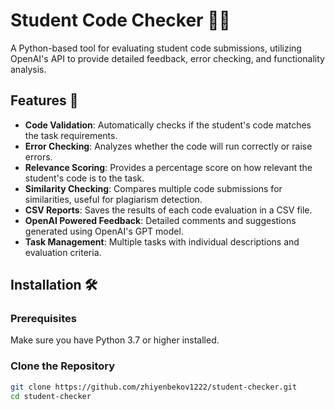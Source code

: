 # Student Code Checker 🧑‍💻

A Python-based tool for evaluating student code submissions, utilizing OpenAI's API to provide detailed feedback, error checking, and functionality analysis.

## Features 🚀

- **Code Validation**: Automatically checks if the student's code matches the task requirements.
- **Error Checking**: Analyzes whether the code will run correctly or raise errors.
- **Relevance Scoring**: Provides a percentage score on how relevant the student's code is to the task.
- **Similarity Checking**: Compares multiple code submissions for similarities, useful for plagiarism detection.
- **CSV Reports**: Saves the results of each code evaluation in a CSV file.
- **OpenAI Powered Feedback**: Detailed comments and suggestions generated using OpenAI's GPT model.
- **Task Management**: Multiple tasks with individual descriptions and evaluation criteria.

## Installation 🛠

### Prerequisites

Make sure you have Python 3.7 or higher installed.

### Clone the Repository

```bash
git clone https://github.com/zhiyenbekov1222/student-checker.git
cd student-checker

